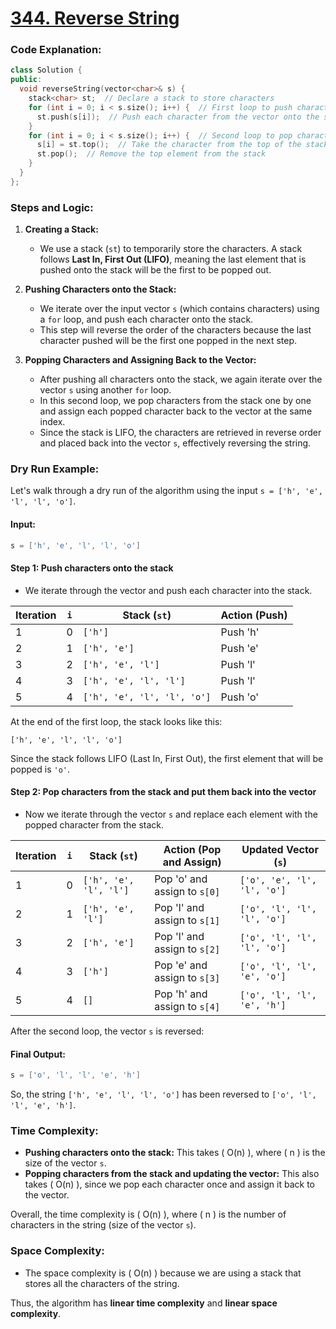 # [344. Reverse String](https://leetcode.com/problems/reverse-string/)

### **Code Explanation:**

```cpp
class Solution {
public:
  void reverseString(vector<char>& s) {
    stack<char> st;  // Declare a stack to store characters
    for (int i = 0; i < s.size(); i++) {  // First loop to push characters onto the stack
      st.push(s[i]);  // Push each character from the vector onto the stack
    }
    for (int i = 0; i < s.size(); i++) {  // Second loop to pop characters from the stack and assign them back to the vector
      s[i] = st.top();  // Take the character from the top of the stack
      st.pop();  // Remove the top element from the stack
    }
  }
};
```

### **Steps and Logic:**

1. **Creating a Stack:**

   - We use a stack (`st`) to temporarily store the characters. A stack follows **Last In, First Out (LIFO)**, meaning the last element that is pushed onto the stack will be the first to be popped out.

2. **Pushing Characters onto the Stack:**

   - We iterate over the input vector `s` (which contains characters) using a `for` loop, and push each character onto the stack.
   - This step will reverse the order of the characters because the last character pushed will be the first one popped in the next step.

3. **Popping Characters and Assigning Back to the Vector:**
   - After pushing all characters onto the stack, we again iterate over the vector `s` using another `for` loop.
   - In this second loop, we pop characters from the stack one by one and assign each popped character back to the vector at the same index.
   - Since the stack is LIFO, the characters are retrieved in reverse order and placed back into the vector `s`, effectively reversing the string.

### **Dry Run Example:**

Let's walk through a dry run of the algorithm using the input `s = ['h', 'e', 'l', 'l', 'o']`.

#### **Input:**

```cpp
s = ['h', 'e', 'l', 'l', 'o']
```

#### **Step 1: Push characters onto the stack**

- We iterate through the vector and push each character into the stack.

| Iteration | `i` | Stack (`st`)                | Action (Push) |
| --------- | --- | --------------------------- | ------------- |
| 1         | 0   | `['h']`                     | Push 'h'      |
| 2         | 1   | `['h', 'e']`                | Push 'e'      |
| 3         | 2   | `['h', 'e', 'l']`           | Push 'l'      |
| 4         | 3   | `['h', 'e', 'l', 'l']`      | Push 'l'      |
| 5         | 4   | `['h', 'e', 'l', 'l', 'o']` | Push 'o'      |

At the end of the first loop, the stack looks like this:

```
['h', 'e', 'l', 'l', 'o']
```

Since the stack follows LIFO (Last In, First Out), the first element that will be popped is `'o'`.

#### **Step 2: Pop characters from the stack and put them back into the vector**

- Now we iterate through the vector `s` and replace each element with the popped character from the stack.

| Iteration | `i` | Stack (`st`)           | Action (Pop and Assign)      | Updated Vector (`s`)        |
| --------- | --- | ---------------------- | ---------------------------- | --------------------------- |
| 1         | 0   | `['h', 'e', 'l', 'l']` | Pop 'o' and assign to `s[0]` | `['o', 'e', 'l', 'l', 'o']` |
| 2         | 1   | `['h', 'e', 'l']`      | Pop 'l' and assign to `s[1]` | `['o', 'l', 'l', 'l', 'o']` |
| 3         | 2   | `['h', 'e']`           | Pop 'l' and assign to `s[2]` | `['o', 'l', 'l', 'l', 'o']` |
| 4         | 3   | `['h']`                | Pop 'e' and assign to `s[3]` | `['o', 'l', 'l', 'e', 'o']` |
| 5         | 4   | `[]`                   | Pop 'h' and assign to `s[4]` | `['o', 'l', 'l', 'e', 'h']` |

After the second loop, the vector `s` is reversed:

#### **Final Output:**

```cpp
s = ['o', 'l', 'l', 'e', 'h']
```

So, the string `['h', 'e', 'l', 'l', 'o']` has been reversed to `['o', 'l', 'l', 'e', 'h']`.

### **Time Complexity:**

- **Pushing characters onto the stack:** This takes \( O(n) \), where \( n \) is the size of the vector `s`.
- **Popping characters from the stack and updating the vector:** This also takes \( O(n) \), since we pop each character once and assign it back to the vector.

Overall, the time complexity is \( O(n) \), where \( n \) is the number of characters in the string (size of the vector `s`).

### **Space Complexity:**

- The space complexity is \( O(n) \) because we are using a stack that stores all the characters of the string.

Thus, the algorithm has **linear time complexity** and **linear space complexity**.
